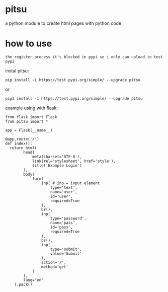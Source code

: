# pitsu
a python module to create html pages with python code

# how to use
```the register process it's blocked in pypi so i only can upload in test pypi```

instal pitsu:

```
pip install -i https://test.pypi.org/simple/ --upgrade pitsu
```

or 

```
pip3 install -i https://test.pypi.org/simple/ --upgrade pitsu
```

example using with flask:

```
from flask import Flask
from pitsu import *

app = Flask(__name__)

@app.route('/')
def index():
  return html(
        head(
            meta(charset='UTF-8'),
            link(rel='stylesheet', href='style'),
            title('Example Login')
        ),
        body(
            form(
                inp( # inp = input element
                    type='text',
                    name='user',
                    id='user',
                    required=True
                ),
                br(),
                inp(
                    type='password',
                    name='pass',
                    id='pass',
                    required=True
                ),
                br(),
                inp(
                    type='submit',
                    value='Submit'
                ),
                action='/',
                method='get'
            )
        ),
        lang='en'
    ).pack()
```
